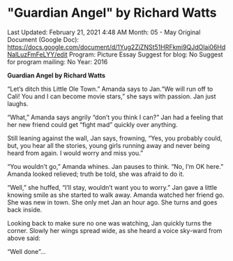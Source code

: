 # "Guardian Angel" by Richard Watts

Last Updated: February 21, 2021 4:48 AM
Month: 05 - May
Original Document (Google Doc): https://docs.google.com/document/d/1Yug2ZjZNSt51HRFkmi9QJdOlai06HdNalLuzFmFeLYY/edit
Program: Picture Essay
Suggest for blog: No
Suggest for program mailing: No
Year: 2016

**Guardian Angel by Richard Watts**

“Let’s ditch this Little Ole Town.” Amanda says to Jan.“We will run off to Cali! You and I can become movie stars,” she says with passion. Jan just laughs.

“What,” Amanda says angrily “don’t you think I can?” Jan had a feeling that her new friend could get “fight mad” quickly over anything.

Still leaning against the wall, Jan says, frowning, “Yes, you probably could, but, you hear all the stories, young girls running away and never being heard from again. I would worry and miss you.”

“You wouldn’t go,” Amanda whines. Jan pauses to think. “No, I’m OK here.” Amanda looked relieved; truth be told, she was afraid to do it.

“Well,” she huffed, “I’ll stay, wouldn’t want you to worry.” Jan gave a little knowing smile as she started to walk away. Amanda watched her friend go. She was new in town. She only met Jan an hour ago. She turns and goes back inside.

Looking back to make sure no one was watching, Jan quickly turns the corner. Slowly her wings spread wide, as she heard a voice sky-ward from above said:

“Well done”...